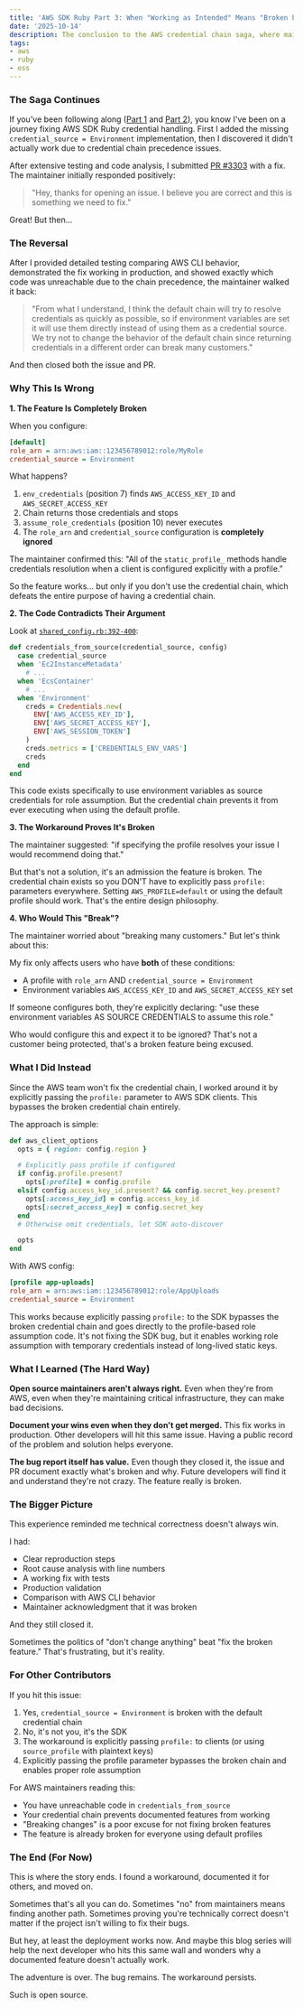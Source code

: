 ```yaml
---
title: 'AWS SDK Ruby Part 3: When "Working as Intended" Means "Broken by Design"'
date: '2025-10-14'
description: The conclusion to the AWS credential chain saga, where maintainers close a valid bug report, the feature remains broken, and we learn about the politics of backward compatibility in open source.
tags:
- aws
- ruby
- oss
---
```


### The Saga Continues

If you've been following along ([Part
1](https://jakegoldsborough.com/blog/2025/contributing-to-aws-sdk-ruby/) and
[Part
2](https://jakegoldsborough.com/blog/2025/going-off-the-rails-on-the-aws-credential-chain/)),
you know I've been on a journey fixing AWS SDK Ruby credential handling. First
I added the missing `credential_source = Environment` implementation, then I
discovered it didn't actually work due to credential chain precedence issues.

After extensive testing and code analysis, I submitted [PR
#3303](https://github.com/aws/aws-sdk-ruby/pull/3303) with a fix. The
maintainer initially responded positively:

> "Hey, thanks for opening an issue. I believe you are correct and this is
something we need to fix."

Great! But then...

### The Reversal

After I provided detailed testing comparing AWS CLI behavior, demonstrated the
fix working in production, and showed exactly which code was unreachable due to
the chain precedence, the maintainer walked it back:

> "From what I understand, I think the default chain will try to resolve
credentials as quickly as possible, so if environment variables are set it will
use them directly instead of using them as a credential source. We try not to
change the behavior of the default chain since returning credentials in a
different order can break many customers."

And then closed both the issue and PR.

### Why This Is Wrong

**1. The Feature Is Completely Broken**

When you configure:
```ini
[default]
role_arn = arn:aws:iam::123456789012:role/MyRole
credential_source = Environment
```

What happens?
1. `env_credentials` (position 7) finds `AWS_ACCESS_KEY_ID` and
   `AWS_SECRET_ACCESS_KEY`
2. Chain returns those credentials and stops
3. `assume_role_credentials` (position 10) never executes
4. The `role_arn` and `credential_source` configuration is **completely
   ignored**

The maintainer confirmed this: "All of the `static_profile_` methods handle
credentials resolution when a client is configured explicitly with a profile."

So the feature works... but only if you don't use the credential chain, which
defeats the entire purpose of having a credential chain.

**2. The Code Contradicts Their Argument**

Look at
[`shared_config.rb:392-400`](https://github.com/aws/aws-sdk-ruby/blob/version-3/gems/aws-sdk-core/lib/aws-sdk-core/shared_config.rb#L392-L400):

```ruby
def credentials_from_source(credential_source, config)
  case credential_source
  when 'Ec2InstanceMetadata'
    # ...
  when 'EcsContainer'
    # ...
  when 'Environment'
    creds = Credentials.new(
      ENV['AWS_ACCESS_KEY_ID'],
      ENV['AWS_SECRET_ACCESS_KEY'],
      ENV['AWS_SESSION_TOKEN']
    )
    creds.metrics = ['CREDENTIALS_ENV_VARS']
    creds
  end
end
```

This code exists specifically to use environment variables as source credentials
for role assumption. But the credential chain prevents it from ever executing
when using the default profile.

**3. The Workaround Proves It's Broken**

The maintainer suggested: "if specifying the profile resolves your issue I
would recommend doing that."

But that's not a solution, it's an admission the feature is broken. The
credential chain exists so you DON'T have to explicitly pass `profile:`
parameters everywhere. Setting `AWS_PROFILE=default` or using the default
profile should work. That's the entire design philosophy.

**4. Who Would This "Break"?**

The maintainer worried about "breaking many customers." But let's think about
this:

My fix only affects users who have **both** of these conditions:
- A profile with `role_arn` AND `credential_source = Environment`
- Environment variables `AWS_ACCESS_KEY_ID` and `AWS_SECRET_ACCESS_KEY` set

If someone configures both, they're explicitly declaring: "use these
environment variables AS SOURCE CREDENTIALS to assume this role."

Who would configure this and expect it to be ignored? That's not a customer
being protected, that's a broken feature being excused.

### What I Did Instead

Since the AWS team won't fix the credential chain, I worked around it by
explicitly passing the `profile:` parameter to AWS SDK clients. This bypasses
the broken credential chain entirely.

The approach is simple:

```ruby
def aws_client_options
  opts = { region: config.region }

  # Explicitly pass profile if configured
  if config.profile.present?
    opts[:profile] = config.profile
  elsif config.access_key_id.present? && config.secret_key.present?
    opts[:access_key_id] = config.access_key_id
    opts[:secret_access_key] = config.secret_key
  end
  # Otherwise omit credentials, let SDK auto-discover

  opts
end
```

With AWS config:

```ini
[profile app-uploads]
role_arn = arn:aws:iam::123456789012:role/AppUploads
credential_source = Environment
```

This works because explicitly passing `profile:` to the SDK bypasses the broken
credential chain and goes directly to the profile-based role assumption code.
It's not fixing the SDK bug, but it enables working role assumption with
temporary credentials instead of long-lived static keys.

### What I Learned (The Hard Way)

**Open source maintainers aren't always right.** Even when they're from AWS,
even when they're maintaining critical infrastructure, they can make bad
decisions.

**Document your wins even when they don't get merged.** This fix works in
production. Other developers will hit this same issue. Having a public record
of the problem and solution helps everyone.

**The bug report itself has value.** Even though they closed it, the issue and
PR document exactly what's broken and why. Future developers will find it and
understand they're not crazy. The feature really is broken.

### The Bigger Picture

This experience reminded me technical correctness doesn't always win.

I had:
- Clear reproduction steps
- Root cause analysis with line numbers
- A working fix with tests
- Production validation
- Comparison with AWS CLI behavior
- Maintainer acknowledgment that it was broken

And they still closed it.

Sometimes the politics of "don't change anything" beat "fix the broken
feature." That's frustrating, but it's reality.

### For Other Contributors

If you hit this issue:
1. Yes, `credential_source = Environment` is broken with the default credential
   chain
2. No, it's not you, it's the SDK
3. The workaround is explicitly passing `profile:` to clients (or using
   `source_profile` with plaintext keys)
4. Explicitly passing the profile parameter bypasses the broken chain and
   enables proper role assumption

For AWS maintainers reading this:
- You have unreachable code in `credentials_from_source`
- Your credential chain prevents documented features from working
- "Breaking changes" is a poor excuse for not fixing broken features
- The feature is already broken for everyone using default profiles

### The End (For Now)

This is where the story ends. I found a workaround, documented it for others,
and moved on.

Sometimes that's all you can do. Sometimes "no" from maintainers means finding
another path. Sometimes proving you're technically correct doesn't matter if
the project isn't willing to fix their bugs.

But hey, at least the deployment works now. And maybe this blog series will
help the next developer who hits this same wall and wonders why a documented
feature doesn't actually work.

The adventure is over. The bug remains. The workaround persists.

Such is open source.
